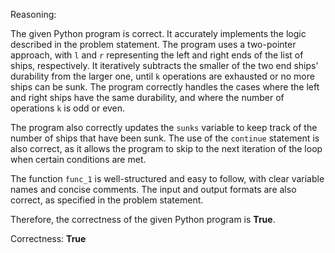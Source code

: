 Reasoning: 

The given Python program is correct. It accurately implements the logic described in the problem statement. The program uses a two-pointer approach, with `l` and `r` representing the left and right ends of the list of ships, respectively. It iteratively subtracts the smaller of the two end ships' durability from the larger one, until `k` operations are exhausted or no more ships can be sunk. The program correctly handles the cases where the left and right ships have the same durability, and where the number of operations `k` is odd or even.

The program also correctly updates the `sunks` variable to keep track of the number of ships that have been sunk. The use of the `continue` statement is also correct, as it allows the program to skip to the next iteration of the loop when certain conditions are met.

The function `func_1` is well-structured and easy to follow, with clear variable names and concise comments. The input and output formats are also correct, as specified in the problem statement.

Therefore, the correctness of the given Python program is **True**.

Correctness: **True**
